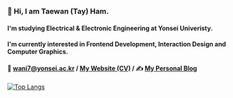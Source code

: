  

<!--
**wani-ham/wani-ham** is a ✨ _special_ ✨ repository because its `README.md` (this file) appears on your GitHub profile.

Here are some ideas to get you started:

- 🔭 I’m currently working on ...
- 🌱 I’m currently learning ...
- 👯 I’m looking to collaborate on ...
- 🤔 I’m looking for help with ...
- 💬 Ask me about ...
- 📫 How to reach me: ...
- 😄 Pronouns: ...
- ⚡ Fun fact: ...
-->

### 👋 Hi, I am Taewan (Tay) Ham.
#### I'm studying Electrical & Electronic Engineering at Yonsei Univeristy.
#### I'm currently interested in Frontend Development, Interaction Design and Computer Graphics.
#### 📧 wani7@yonsei.ac.kr / [My Website (CV)](https://wani-ham.github.io/) / ✍️ [My Personal Blog](https://blog.naver.com/waniham)
####
[![Top Langs](https://github-readme-stats.vercel.app/api/top-langs/?username=wani-ham&layout=compact)](https://github.com/anuraghazra/github-readme-stats)
